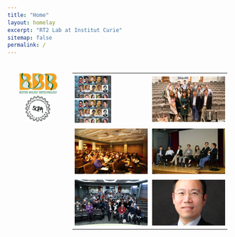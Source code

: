 ```yaml
---
title: "Home"
layout: homelay
excerpt: "RT2 Lab at Institut Curie"
sitemap: false
permalink: /
---
```


<div style="display: flex; flex-direction: row;">
  <div class="left" style="flex-basis: 25%; padding: 10px;">
    
<p align="center"> 
<img src="images/logo/bbb_logo_yl_xl_v1.jpg" alt="logo example 2" style="width:75%; height:75%">
<img src="images/logo/screen_shot_2018-02-19_at_10.50.36_am_0.png" alt="logo example 3" style="width:50%; height:50%" >
</p>

  </div>
  
  <div style="flex-basis: 75%; padding: 10px;">

<table  width="75%">
  <tr>
    <td style="padding: 5px;" >
    <img src="images/slider/flyer_v9.jpg" style="width:50%; height:50%">
    <img src="images/slider/flyer_v9.jpg" style="width:50%; height:50%">
    </td>
    <td style="padding: 5px;" ><img src="images/slider/screen_shot_2019-07-01_at_7.56.36_pm.png"></td>
  </tr>
  <tr>
    <td style="padding: 5px;" ><img src="images/slider/screen_shot_2019-07-01_at_7.57.12_pm.png"></td>
    <td style="padding: 5px;" ><img src="images/slider/screen_shot_2019-07-01_at_7.57.26_pm.png"></td>
  </tr>
  <tr>
    <td style="padding: 5px;" width="25%" height="25%"><img src="images/slider/screen_shot_2019-11-24_at_10.01.38_am.png" ></td>
    <td style="padding: 5px;" width="25%" height="25%"><img src="images/slider/screen_shot_2019-09-13_at_9.46.14_pm.png" ></td>
  </tr>
</table>

  </div>

</div>
